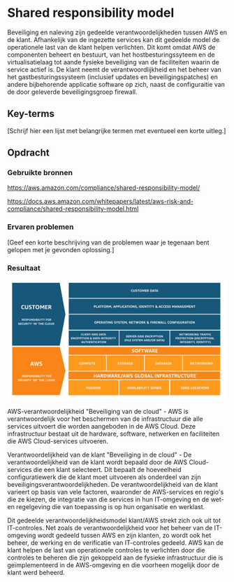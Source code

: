 # Shared responsibility model
Beveiliging en naleving zijn gedeelde verantwoordelijkheden tussen AWS en de klant. Afhankelijk van de ingezette services kan dit gedeelde model de operationele last van de klant helpen verlichten. Dit komt omdat AWS de componenten beheert en bestuurt, van het hostbesturingssyteem en de virtualisatielaag tot aande fysieke beveiliging van de faciliteiten waarin de service actief is. De klant neemt de verantwoordlijkheid en het beheer van het gastbesturingssysteem (inclusief updates en beveiligingspatches) en andere bijbehorende applicatie software op zich, naast de configuraitie van de door geleverde beveiligingsgroep firewall.

## Key-terms
[Schrijf hier een lijst met belangrijke termen met eventueel een korte uitleg.]

## Opdracht
### Gebruikte bronnen

https://aws.amazon.com/compliance/shared-responsibility-model/

https://docs.aws.amazon.com/whitepapers/latest/aws-risk-and-compliance/shared-responsibility-model.html

### Ervaren problemen
[Geef een korte beschrijving van de problemen waar je tegenaan bent gelopen met je gevonden oplossing.]

### Resultaat

![shared](https://github.com/techgrounds/techgrounds-EligioPessoa/blob/main/00_includes/Shared_Responsibility_Model_V2.59d1eccec334b366627e9295b304202faf7b899b.jpg)

AWS-verantwoordelijkheid "Beveiliging van de cloud" - AWS is verantwoordelijk voor het beschermen van de infrastructuur die alle services uitvoert die worden aangeboden in de AWS Cloud. Deze infrastructuur bestaat uit de hardware, software, netwerken en faciliteiten die AWS Cloud-services uitvoeren.

Verantwoordelijkheid van de klant "Beveiliging in de cloud" - De verantwoordelijkheid van de klant wordt bepaald door de AWS Cloud-services die een klant selecteert. Dit bepaalt de hoeveelheid configuratiewerk die de klant moet uitvoeren als onderdeel van zijn beveiligingsverantwoordelijkheden. De verantwoordelijkheid van de klant varieert op basis van vele factoren, waaronder de AWS-services en regio's die ze kiezen, de integratie van die services in hun IT-omgeving en de wet- en regelgeving die van toepassing is op hun organisatie en werklast.


Dit gedeelde verantwoordelijkheidsmodel klant/AWS strekt zich ook uit tot IT-controles. Net zoals de verantwoordelijkheid voor het beheer van de IT-omgeving wordt gedeeld tussen AWS en zijn klanten, zo wordt ook het beheer, de werking en de verificatie van IT-controles gedeeld. AWS kan de klant helpen de last van operationele controles te verlichten door die controles te beheren die zijn gekoppeld aan de fysieke infrastructuur die is geïmplementeerd in de AWS-omgeving en die voorheen mogelijk door de klant werd beheerd.

